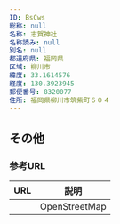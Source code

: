 ```yaml
---
ID: BsCws
総称: null
名称: 志賀神社
名称読み: null
別名: null
都道府県: 福岡県
区域: 柳川市
緯度: 33.1614576
経度: 130.3923945
郵便番号: 8320077
住所: 福岡県柳川市筑紫町６０４
---
```


## その他

### 参考URL

| URL | 説明          |
| --- | ------------- |
|     | OpenStreetMap |
